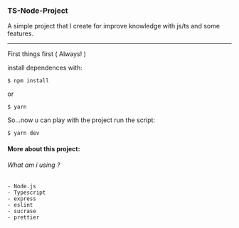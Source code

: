 ### TS-Node-Project

A simple project that I create for improve knowledge with js/ts and some features.

---


First things first ( Always! )

install dependences with: 

```console
$ npm install
```
or 
```console
$ yarn
```

So...now u can play with the project run the script:

```console
$ yarn dev
```

#### More about this project:

###### What am i using ?

    - Node.js
    - Typescript
    - express
    - eslint
    - sucrase
    - prettier
    
